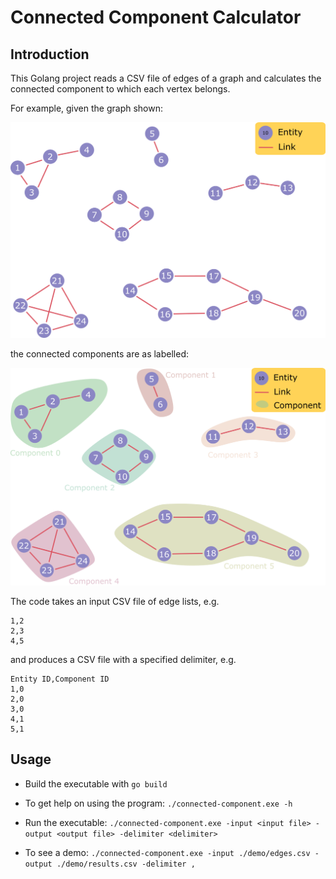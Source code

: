 # Connected Component Calculator

## Introduction

This Golang project reads a CSV file of edges of a graph and calculates the connected component to which each vertex belongs.

For example, given the graph shown:

![](./images/graph.png)

the connected components are as labelled:

![](./images/graph-labelled.png)

The code takes an input CSV file of edge lists, e.g.

```
1,2
2,3
4,5
```

and produces a CSV file with a specified delimiter, e.g.

```
Entity ID,Component ID
1,0
2,0
3,0
4,1
5,1
```

## Usage

- Build the executable with `go build`

- To get help on using the program: `./connected-component.exe -h`

- Run the executable: `./connected-component.exe -input <input file> -output <output file> -delimiter <delimiter>`

- To see a demo: `./connected-component.exe -input ./demo/edges.csv -output ./demo/results.csv -delimiter ,`
